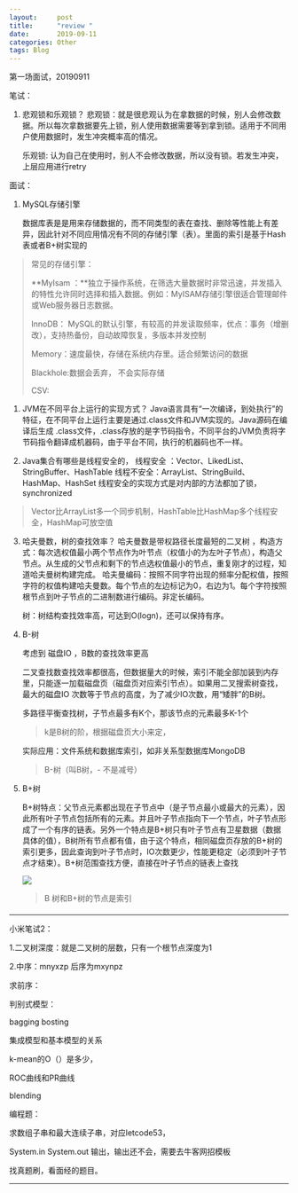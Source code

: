 ```yaml
---
layout:     post
title:      "review "
date:       2019-09-11 
categories: Other
tags: Blog
---
```




第一场面试，20190911







笔试：

1. 悲观锁和乐观锁？
   悲观锁：就是很悲观认为在拿数据的时候，别人会修改数据。所以每次拿数据要先上锁，别人使用数据需要等到拿到锁。适用于不同用户使用数据时，发生冲突概率高的情况。

   乐观锁: 认为自己在使用时，别人不会修改数据，所以没有锁。若发生冲突，上层应用进行retry

面试：

1. MySQL存储引擎

   ​     数据库表是是用来存储数据的，而不同类型的表在查找、删除等性能上有差异，因此针对不同应用情况有不同的存储引擎（表）。里面的索引是基于Hash表或者B+树实现的

   

> 常见的存储引擎：
>
>  **MyIsam ：**独立于操作系统，在筛选大量数据时非常迅速，并发插入的特性允许同时选择和插入数据。例如：MyISAM存储引擎很适合管理邮件或Web服务器日志数据。
>
>  InnoDB： MySQL的默认引擎，有较高的并发读取频率，优点：事务（增删改），支持热备份，自动故障恢复，多版本并发控制
>
> Memory：速度最快，存储在系统内存里。适合频繁访问的数据
>
> Blackhole:数据会丢弃， 不会实际存储
>
> CSV:


1. JVM在不同平台上运行的实现方式？
    Java语言具有“一次编译，到处执行”的特征，在不同平台上运行主要是通过.class文件和JVM实现的。Java源码在编译后生成 .class文件，.class存放的是字节码指令，不同平台的JVM负责将字节码指令翻译成机器码，由于平台不同，执行的机器码也不一样。


2. Java集合有哪些是线程安全的，
   线程安全    ：Vector、LikedList、StringBuffer、HashTable
   线程不安全：ArrayList、StringBuild、HashMap、HashSet
   线程安全的实现方式是对内部的方法都加了锁，synchronized
>Vector比ArrayList多一个同步机制，HashTable比HashMap多个线程安全，HashMap可放空值

3. 哈夫曼数，树的查找效率？
   哈夫曼数是带权路径长度最短的二叉树 ，构造方式：每次选权值最小两个节点作为叶节点（权值小的为左叶子节点），构造父节点。从生成的父节点和剩下的节点选权值最小的节点，重复刚才的过程，知道哈夫曼树构建完成。
   哈夫曼编码：按照不同字符出现的频率分配权值，按照字符的权值构建哈夫曼数。每个节点的左边标记为0，右边为1。每个字符按照根节点到叶子节点的二进制数进行编码。非定长编码。

   树：树结构查找效率高，可达到O(logn)，还可以保持有序。
   
4. B-树

   考虑到 磁盘IO ，B数的查找效率更高 

   二叉查找数查找效率都很高，但数据量大的时候，索引不能全部加装到内存里，只能逐一加载磁盘页（磁盘页对应索引节点）。如果用二叉搜索树查找，最大的磁盘IO 次数等于节点的高度，为了减少IO次数，用“矮胖”的B树。

   多路径平衡查找树，子节点最多有K个，那该节点的元素最多K-1个

   > k是B树的阶，根据磁盘页大小来定，

   实际应用：文件系统和数据库索引，如非关系型数据库MongoDB

   > B-树（叫B树，- 不是减号）

5. B+树

   B+树特点：父节点元素都出现在子节点中（是子节点最小或最大的元素），因此所有叶子节点包括所有的元素。并且叶子节点指向下一个节点，叶子节点形成了一个有序的链表。另外一个特点是B+树只有叶子节点有卫星数据（数据具体的值），B树所有节点都有值，由于这个特点，相同磁盘页存放的B+树的索引更多，因此查询到叶子节点时，IO次数更少，性能更稳定（必须到叶子节点才结束）。B+树范围查找方便，直接在叶子节点的链表上查找

   ![](https://lukkyy.github.io/assets/other/Btree.png)

   > B 树和B+树的节点是索引

#### 





---

小米笔试2：

1.二叉树深度：就是二叉树的层数，只有一个根节点深度为1

2.中序：mnyxzp 后序为mxynpz

求前序：

判别式模型：

bagging bosting

集成模型和基本模型的关系

k-mean的O（）是多少，

ROC曲线和PR曲线

blending

编程题：

求数组子串和最大连续子串，对应letcode53，

System.in System.out 输出，输出还不会，需要去牛客网招模板

找真题刷，看面经的题目。

***